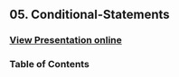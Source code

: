 ## 05. Conditional-Statements
### [View Presentation online](https://rawgit.com/TelerikAcademy/CSharp-Part-1/master/05.%20Conditional-Statements/slides/index.html)
### Table of Contents
